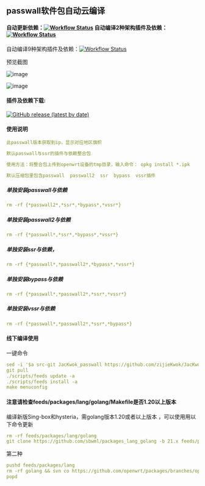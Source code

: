 ## passwall软件包自动云编译
#### 自动更新依赖：[![Workflow Status](https://github.com/zijieKwok/JacKwok-passwall/actions/workflows/Auto.update.packages.master.yml/badge.svg)](https://github.com/zijieKwok/JacKwok-passwall/actions)      自动编译2种架构插件及依赖：[![Workflow Status](https://github.com/zijieKwok/JacKwok-passwall/actions/workflows/build2.yml/badge.svg)](https://github.com/zijieKwok/JacKwok-passwall/actions)
自动编译9种架构插件及依赖：[![Workflow Status](https://github.com/zijieKwok/JacKwok-passwall/actions/workflows/bulid9.yml/badge.svg)](https://github.com/zijieKwok/JacKwok-passwall/actions)
<summary>预览截图</summary>
<p>

![image](https://raw.githubusercontent.com/zijieKwok/JacKwok-passwall/master/img/openwrt.png)
  
![image](https://raw.githubusercontent.com/zijieKwok/JacKwok-passwall/master/img/passwall.png)

#### 插件及依赖下载:
[![GitHub release (latest by date)](https://img.shields.io/github/v/release/zijieKwok/JacKwok-passwall?style=for-the-badge&label=下载跳转)](https://github.com/zijieKwok/JacKwok-passwall/releases/tag/4.72-2-1)

#### 使用说明
```yaml
此passwall版本获取到ip，显示对应地区旗帜

默认passwall与ssr的插件与依赖整合包

使用方法：将整合包上传到openwrt设备的tmp目录，输入命令： opkg install *.ipk

默认压缩包里包含passwall  passwall2  ssr  bypass  vssr插件

```

##### 单独安装passwall与依赖
`````yaml
rm -rf {*passwall2*,*ssr*,*bypass*,*vssr*}
`````

##### 单独安装passwall2与依赖 
`````yaml
rm -rf {*passwall*,*ssr*,*bypass*,*vssr*}
`````
##### 单独安装ssr与依赖，
`````yaml
rm -rf {*passwall*,*passwall2*,*bypass*,*vssr*}
`````
##### 单独安装bypass与依赖
`````yaml
rm -rf {*passwall*,*passwall2*,*ssr*,*vssr*}
`````
##### 单独安装vssr与依赖
`````yaml
rm -rf {*passwall*,*passwall2*,*ssr*,*bypass*}
`````


#### 线下编译使用
一键命令
```yaml
sed -i '$a src-git JacKwok_passwall https://github.com/zijieKwok/JacKwok-passwall' feeds.conf.default
git pull
./scripts/feeds update -a
./scripts/feeds install -a
make menuconfig
```

#### 注意请检查feeds/packages/lang/golang/Makefile是否1.20以上版本
编译新版Sing-box和hysteria，需golang版本1.20或者以上版本 ，可以使用用以下命令更新
```yaml
rm -rf feeds/packages/lang/golang
git clone https://github.com/sbwml/packages_lang_golang -b 21.x feeds/packages/lang/golang
```

第二种
```yaml
pushd feeds/packages/lang
rm -rf golang && svn co https://github.com/openwrt/packages/branches/openwrt-23.05/lang/golang
popd
```

